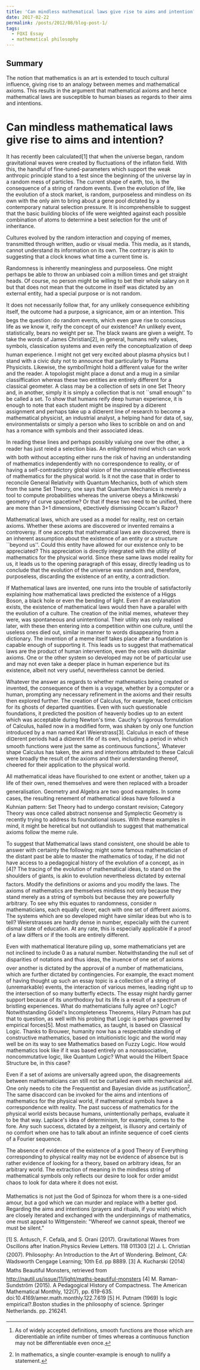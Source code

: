 ```yaml
---
title: 'Can mindless mathematical laws give rise to aims and intention?'
date: 2017-02-22
permalink: /posts/2012/08/blog-post-1/
tags:
  - FQXI Essay
  - mathematical philosophy
---
```


Summary
------
The notion that mathematics is an art is extended to touch cultural influence, giving rise to an analogy between memes and mathematical axioms. This results in the argument that mathematical axioms and hence mathematical laws are susceptible to human biases
as regards to their aims and intentions.

Can mindless mathematical laws give rise to aims and intention?
======
It has recently been calculated[1] that when the universe began, random gravitational waves were created by fluctuations of the inflaton field. With this, the handful of fine-tuned-parameters which support the weak anthropic principle stand to a test since the beginning of the universe lay in a random mess of particles. The current shape of earth, too, is the consequence of a string of random events. Even the evolution of life, like the evolution of a stock market, is random, purposeless and mindless on its own with the only aim to bring about a gene pool dictated by a contemporary natural selection pressure. It is incomprehensible to suggest that the basic building blocks of life were weighted against each possible combination of atoms to determine a best selection for the unit of inheritance.

Cultures evolved by the random interaction and copying of memes, transmitted through written, audio or visual media. This media, as it stands, cannot understand its information on its own. The contrary is akin to suggesting that a clock knows what time a current time is.

Randomness is inherently meaningless and purposeless. One might perhaps be able to throw an unbiased coin a million times and get straight heads. Of course, no person might be willing to bet their whole salary on it but that does not mean that the outcome in itself was dictated by an external entity, had a special purpose or is not random.

It does not necessarily follow that, for any unlikely consequence exhibiting itself, the outcome had a purpose, a signicance, aim or an intention. This begs the question: do random events, which even gave rise to conscious life as we know it, reify the concept of our existence? An unlikely event, statistically, bears no weight per se. The black swans are given a weight. To take the words of James Christian[2], in general, humans reify values, symbols, classication systems and even reify the conceptualization of deep human experience. I might not get very excited about plasma physics but I stand with a civic duty not to announce that particularly to Plasma Physicists. Likewise, the symbol1might hold a different value for the writer and the reader. A topologist might place a donut and a mug in a similar classiffication whereas these two entities are entirely different for a classical geometer. A class may be a collection of sets in one Set Theory and, in another, simply it is simply a collection that is not ``small enough'' to be called a set. To show that humans reify deep human experience, it is enough to note that each student might be inspired by a di¤erent assignment and perhaps take up a di¤erent line of research to become a mathematical physicist, an industrial analyst, a helping hand for data of, say, environmentalists or simply a person who likes to scribble on and on and has a romance with symbols and their associated ideas.

In reading these lines and perhaps possibly valuing one over the other, a reader has just reied a selection bias. An enlightened mind which can work with both without accepting either runs the risk of having an understanding of mathematics independently with no correspondence to reality, or of having a self-contradictory global vision of the unreasonable effectiveness of mathematics for the physical world. Is it not the case that in order to reconcile General Relativity with Quantum Mechanics, both of which stem from the same Set Theory, one says that Quantum Mechanics is merely a tool to compute probabilities whereas the universe obeys a Minkowski geometry of curve spacetime? Or that
if these two need to be unified, there are more than 3+1 dimensions, e¤ectively dismissing Occam's Razor?

Mathematical laws, which are used as a model for reality, rest on certain axioms. Whether these axioms are discovered or invented remains a controversy. If one accepts that mathematical laws are discovered, there is an inherent assumption about the existence of an entity or a structure ``beyond us''. Could this entity have allowed for our existence only to be appreciated? This appreciation is directly integrated with the utility of mathematics for the physical world. Since these same laws model reality for us, it leads us to the opening paragraph of this essay, directly leading us to conclude that the evolution of the universe was random and, therefore, purposeless, discarding the existence of an
entity, a contradiction. 

If Mathematical laws are invented, one runs into the trouble of satisfactorily explaining how mathematical laws predicted the existence of a Higgs Boson, a black hole or even the bending of light. Even if an explanation exists, the existence of mathematical laws would then have a parallel with the evolution of a culture. The creation of the initial memes, whatever they were, was spontaneous and unintentional. Their utility was only realised later, with these then entering into a competition within one culture, until the useless ones died out, similar in manner to words disappearing from a dictionary. The invention of a meme itself takes place after a foundation is capable enough of supporting it. This leads us to suggest that mathematical laws are the product of human intervention, even the ones with dissimilar axioms. One or the other system so developed may not be of particular use and may not even take a deeper place in human experience but its existence, albeit not very useful, nevertheless cannot be denied.

Whatever the answer as regards to whether mathematics being created or invented, the consequence of them is a voyage, whether by a computer or a human, prompting any necessary refinement in the axioms and their results then explored further. The creation of Calculus, for example, faced criticism for its ghosts of departed quantities. Even with such questionable foundations, it predicted the position of heavenly bodies up to an extent which was acceptable during Newton's time. Cauchy's rigorous formulation of Calculus, hailed now in a modified form, was shaken by only one function introduced by a man named Karl Weierstrass[3]. Calculus in each of these di¤erent periods had a di¤erent life of its own, including a period in which smooth functions were just the same as continuous functions[^1]. Whatever shape Calculus has taken, the aims and intentions attributed to these Calculi were broadly the result of the axioms and their understanding thereof, cheered for their application to the physical world.

All mathematical ideas have flourished to one extent or another, taken up a life of their own, rened themselves and were then replaced with a broader generalisation. Geometry and Algebra are two good examples. In some cases, the resulting renement of mathematical ideas have followed a Kuhnian pattern: Set Theory had to undergo constant revision; Category Theory was once called abstract nonsense and Symplectic Geometry is recently trying to address its foundational issues. With these examples in mind, it might be heretical but not outlandish to suggest that mathematical axioms follow the meme rule. 

To suggest that Mathematical laws stand consistent, one should be able to answer with certainty the following: might some famous mathematician of the distant past be able to master the mathematics of today, if he did not have access to a pedagogical history of the evolution of a concept, as in [4]? The tracing of the evolution of mathematical ideas, to stand on the shoulders of giants, is akin to evolution nevertheless dictated by external factors. Modify the definitions or axioms and you modify the laws. The axioms of mathematics are themselves mindless not only because they stand merely as a string of symbols but because they are powerfully arbitrary. To see why this equates to randomness, consider n mathematicians, each equally clever, each with one set of different axioms. The systems which are so developed might have similar ideas but who is to tell? Weierstrasses are hardly dense in number, especially with the current dismal state of education. At any rate, this is especially applicable if a proof of a law differs or if the tools are entirely different.

Even with mathematical literature piling up, some mathematicians yet are not inclined to include 0 as a natural number. Notwithstanding the null set of disparities of notations and thus ideas, the inuence of one set of axioms over another is dictated by the approval of a number of mathematicians, which are further dictated by contingencies. For example, the exact moment of having thought up such an essay topic is a collection of a string of (unremarkable) events, the interaction of various memes, leading right up to the intersection of so many butterfly e¤ects. The essay might hardly garner support because of its unorthodoxy but its life is a result of a spectrum of bristling experiences. What do mathematicians fully agree on? Logic? Notwithstanding Gödel's Incompleteness Theorems, Hilary Putnam has put that to question, as well with his probing that Logic is perhaps governed by empirical forces[5]. Most mathematics, as taught, is based on Classical Logic. Thanks to Brouwer, humanity now has a respectable standing of constructive mathematics, based on intuitionistic logic and the world may well be on its way to see Mathematics based on Fuzzy Logic. How would mathematics look like if it was based entirely on a nonassociative, noncommutative logic, like Quantum Logic? What would the Hilbert Space Structure be, in this case?

Even if a set of axioms are universally agreed upon, the disagreements between mathematicians can still not be curtailed even with mechanical aid. One only needs to cite the Frequentist and Bayesian divide as justification[^2]. The same disaccord can be invoked for the aims and intentions of mathematics for the physical world, if mathematical symbols have a correspondence with reality. The past success of mathematics for the physical world exists because humans, unintentionally perhaps, evaluate it to be that way. Laplace's idea of determinism, for example, comes to the fore. Any such success, dictated by a zeitgeist, is illusory and certainly of no comfort when one has to talk about an infinite sequence of coe¢ cients of a Fourier sequence.

The absence of evidence of the existence of a good Theory of Everything corresponding to physical reality may not be evidence of absence but is rather evidence of looking for a theory, based on arbitrary ideas, for an arbitrary world. The extraction of meaning in the mindless string of mathematical symbols only reflects our desire to look for order amidst chaos to look for data where it does not exist.

Mathematics is not just the God of Spinoza for whom there is a one-sided amour, but a god which we can murder and replace with a better god. Regarding the aims and intentions (prayers and rituals, if you wish) which are closely iterated and exchanged with the underpinnings of mathematics, one must appeal to Wittgenstein: "Whereof we cannot speak, thereof we must be silent."

[^1]: As of widely accepted definitions, smooth functions are those which are di¤erentiable an infiite number of times whereas a continuous function may not be differentiable even once.
[^2]: In mathematics, a single counter-example is enough to nullify a statement.

[1] S. Antusch, F. Cefalà, and S. Orani (2017). Gravitational Waves from Oscillons after Ination.Physics Review Letters. 118 011303
[2] J. L. Christian (2007). Philosophy: An Introduction to the Art of Wondering. Belmont, CA: Wadsworth Cengage Learning; 10th Ed. pp 8889.
[3] A. Kucharski (2014) Maths Beautiful Monsters, retrieved from http://nautil.us/issue/11/light/maths-beautiful-monsters
[4] M. Raman-Sundström (2015). A Pedagogical History of Compactness. The American Mathematical Monthly, 122(7), pp. 619-635.
doi:10.4169/amer.math.monthly.122.7.619
[5] H. Putnam (1969) Is logic empirical?.Boston studies in the philosophy of science. Springer Netherlands. pp. 216241.
